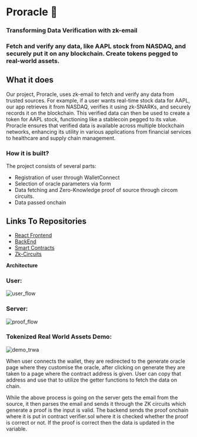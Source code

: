 # Proracle 🔮

### Transforming Data Verification with zk-email

### Fetch and verify any data, like AAPL stock from NASDAQ, and securely put it on any blockchain. Create tokens pegged to real-world assets.

## What it does
Our project, Proracle, uses zk-email to fetch and verify any data from trusted sources. For example, if a user wants real-time stock data for AAPL, our app retrieves it from NASDAQ, verifies it using zk-SNARKs, and securely records it on the blockchain. This verified data can then be used to create a token for AAPL stock, functioning like a stablecoin pegged to its value. Proracle ensures that verified data is available across multiple blockchain networks, enhancing its utility in various applications from financial services to healthcare and supply chain management.

### How it is built?
The project consists of several parts:
- Registration of user through WalletConnect
- Selection of oracle parameters via form
- Data fetching and Zero-Knowledge proof of source through circom circuits.
- Data passed onchain

## Links To Repositories
- [React Frontend](https://github.com/0xcirxle/Chainlink/frontend)
- [BackEnd](https://github.com/0xcirxle/Chainlink/backend)
- [Smart Contracts](https://github.com/0xcirxle/Chainlink/contracts)
- [Zk-Circuits](https://github.com/0xcirxle/Chainlink/ZK)

**Architecture**

### User:
![user_flow](https://github.com/0xcirxle/Chainlink/assets/156283441/d2c56aef-0246-40fc-8b72-d080c61c7301) <br>

### Server:
![proof_flow](https://github.com/0xcirxle/Chainlink/assets/156283441/d266c01a-9a83-4368-af0e-705323b59641) <br>

### Tokenized Real World Assets Demo:
![demo_trwa](https://github.com/0xcirxle/Chainlink/assets/156283441/1cc736bf-0b13-43a8-9d75-c17d2c1aeaef) <br>

When user connects the wallet, they are redirected to the generate oracle page where they customise the oracle, after clicking on generate they are taken to a page where the contract address is given. User can copy that address and use that to utilize the getter functions to fetch the data on chain.

While the above process is going on the server gets the email from the source, it then parses the email and sends it through the ZK circuits which generate a proof is the input is valid. The backend sends the proof onchain where it is put in contract verifier.sol where it is checked whether the proof is correct or not. If the proof is correct then the data is updated in the variable.
